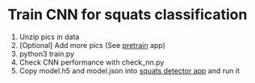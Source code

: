 # Train CNN for squats classification

1. Unzip pics in data
2. [Optional] Add more pics (See [pretrain](https://github.com/tprlab/squats/tree/master/pretrain) app)
3. python3 train.py
4. Check CNN performance with check_nn.py
5. Copy model.h5 and model.json into [squats detector app](https://github.com/tprlab/squats/tree/master/rasp) and run it
